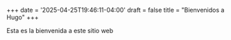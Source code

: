 +++
date = '2025-04-25T19:46:11-04:00'
draft = false
title = "Bienvenidos a Hugo"
+++

Esta es la bienvenida a este sitio web

